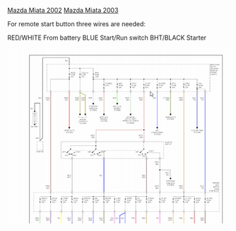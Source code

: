 [Mazda Miata 2002](Mazda-Miata-2002)
[Mazda Miata 2003](Mazda-Miata-2003)


For remote start button three wires are needed:

RED/WHITE From battery
BLUE Start/Run switch
BHT/BLACK Starter

![x](./OEM-Docs/Mazda/2003_Miata/Mazda_miata_2003_power.png)
